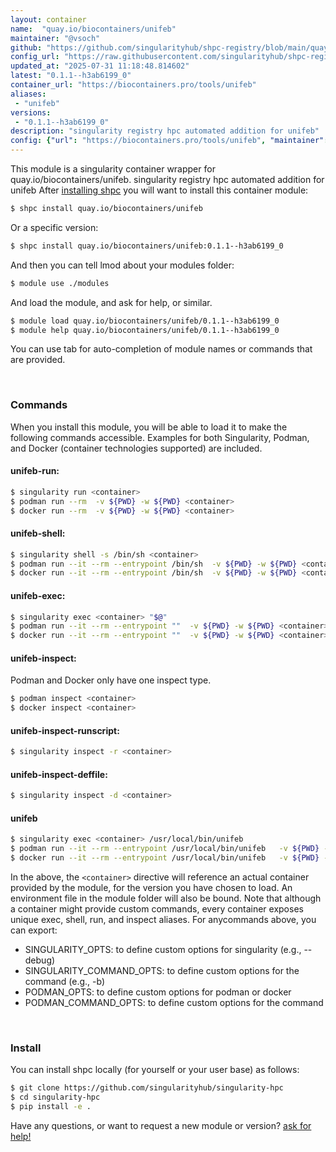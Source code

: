 ```yaml
---
layout: container
name:  "quay.io/biocontainers/unifeb"
maintainer: "@vsoch"
github: "https://github.com/singularityhub/shpc-registry/blob/main/quay.io/biocontainers/unifeb/container.yaml"
config_url: "https://raw.githubusercontent.com/singularityhub/shpc-registry/main/quay.io/biocontainers/unifeb/container.yaml"
updated_at: "2025-07-31 11:18:48.814602"
latest: "0.1.1--h3ab6199_0"
container_url: "https://biocontainers.pro/tools/unifeb"
aliases:
 - "unifeb"
versions:
 - "0.1.1--h3ab6199_0"
description: "singularity registry hpc automated addition for unifeb"
config: {"url": "https://biocontainers.pro/tools/unifeb", "maintainer": "@vsoch", "description": "singularity registry hpc automated addition for unifeb", "latest": {"0.1.1--h3ab6199_0": "sha256:625598953ecce1d52eebc5ffa5a24c00d4f9c5fa33f4672456ea410ec91d7c3a"}, "tags": {"0.1.1--h3ab6199_0": "sha256:625598953ecce1d52eebc5ffa5a24c00d4f9c5fa33f4672456ea410ec91d7c3a"}, "docker": "quay.io/biocontainers/unifeb", "aliases": {"unifeb": "/usr/local/bin/unifeb"}}
---
```


This module is a singularity container wrapper for quay.io/biocontainers/unifeb.
singularity registry hpc automated addition for unifeb
After [installing shpc](#install) you will want to install this container module:


```bash
$ shpc install quay.io/biocontainers/unifeb
```

Or a specific version:

```bash
$ shpc install quay.io/biocontainers/unifeb:0.1.1--h3ab6199_0
```

And then you can tell lmod about your modules folder:

```bash
$ module use ./modules
```

And load the module, and ask for help, or similar.

```bash
$ module load quay.io/biocontainers/unifeb/0.1.1--h3ab6199_0
$ module help quay.io/biocontainers/unifeb/0.1.1--h3ab6199_0
```

You can use tab for auto-completion of module names or commands that are provided.

<br>

### Commands

When you install this module, you will be able to load it to make the following commands accessible.
Examples for both Singularity, Podman, and Docker (container technologies supported) are included.

#### unifeb-run:

```bash
$ singularity run <container>
$ podman run --rm  -v ${PWD} -w ${PWD} <container>
$ docker run --rm  -v ${PWD} -w ${PWD} <container>
```

#### unifeb-shell:

```bash
$ singularity shell -s /bin/sh <container>
$ podman run --it --rm --entrypoint /bin/sh  -v ${PWD} -w ${PWD} <container>
$ docker run --it --rm --entrypoint /bin/sh  -v ${PWD} -w ${PWD} <container>
```

#### unifeb-exec:

```bash
$ singularity exec <container> "$@"
$ podman run --it --rm --entrypoint ""  -v ${PWD} -w ${PWD} <container> "$@"
$ docker run --it --rm --entrypoint ""  -v ${PWD} -w ${PWD} <container> "$@"
```

#### unifeb-inspect:

Podman and Docker only have one inspect type.

```bash
$ podman inspect <container>
$ docker inspect <container>
```

#### unifeb-inspect-runscript:

```bash
$ singularity inspect -r <container>
```

#### unifeb-inspect-deffile:

```bash
$ singularity inspect -d <container>
```


#### unifeb

```bash
$ singularity exec <container> /usr/local/bin/unifeb
$ podman run --it --rm --entrypoint /usr/local/bin/unifeb   -v ${PWD} -w ${PWD} <container> -c " $@"
$ docker run --it --rm --entrypoint /usr/local/bin/unifeb   -v ${PWD} -w ${PWD} <container> -c " $@"
```



In the above, the `<container>` directive will reference an actual container provided
by the module, for the version you have chosen to load. An environment file in the
module folder will also be bound. Note that although a container
might provide custom commands, every container exposes unique exec, shell, run, and
inspect aliases. For anycommands above, you can export:

 - SINGULARITY_OPTS: to define custom options for singularity (e.g., --debug)
 - SINGULARITY_COMMAND_OPTS: to define custom options for the command (e.g., -b)
 - PODMAN_OPTS: to define custom options for podman or docker
 - PODMAN_COMMAND_OPTS: to define custom options for the command

<br>

### Install

You can install shpc locally (for yourself or your user base) as follows:

```bash
$ git clone https://github.com/singularityhub/singularity-hpc
$ cd singularity-hpc
$ pip install -e .
```

Have any questions, or want to request a new module or version? [ask for help!](https://github.com/singularityhub/singularity-hpc/issues)